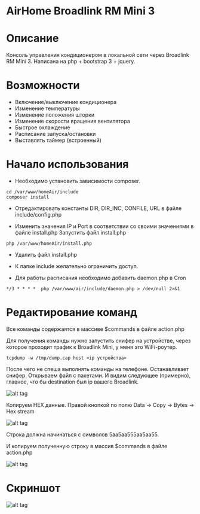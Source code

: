 # AirHome Broadlink RM Mini 3

# Описание

Консоль управления кондиционером в локальной сети через Broadlink RM Mini 3. Написана на php + bootstrap 3 + jquery.


# Возможности

* Включение/выключение кондиционера
* Изменение температуры
* Изменение положения шторки
* Изменение скорости вращения вентилятора
* Быстрое охлаждение
* Расписание запуска/остановки
* Выставлять таймер (встроенный)


# Начало использования

* Необходимо установить зависимости composer. 

```
cd /var/www/homeAir/include
composer install
```

* Отредактировать константы DIR, DIR_INC, CONFILE, URL в файле include/config.php

* Изменить значения IP и Port в соответствии со своими значениями в файле install.php
Запустить файл install.php

```
php /var/www/homeAir/install.php
```

* Удалить файл install.php

* К папке include желательно ограничить доступ.

* Для работы расписания необходимо добавить daemon.php в Cron

```
*/3 * * * *  php /var/www/air/include/daemon.php > /dev/null 2>&1
```


# Редактирование команд

Все команды содержаятся в массиве $commands в файле action.php

Для получения команды нужно запустить снифер на устройстве, через которое проходит трафик к Broadlink Mini, у меня это WiFi-роутер.

```
tcpdump -w /tmp/dump.cap host <ip устройства>
```

После чего не спеша выполнять команды на телефоне. Останавливает снифер. Открываем файл с пакетами. И видим следующее (примерно), главное, что бы destination был ip вашего Broadlink.

![alt tag](https://habrastorage.org/files/ed5/026/ec9/ed5026ec9a874e3dbe6d3df2d922727d.png) 

Копируем HEX данные. Правой кнопкой по полю Data -> Copy -> Bytes -> Hex stream

![alt tag](https://habrastorage.org/files/c99/db5/443/c99db544350d4791aec45d3cfa437353.png)

Строка должна начинаться с символов 5aa5aa555aa5aa55.

И копируем полученную строку в массив $commands в файле action.php

![alt tag](https://habrastorage.org/files/ea1/9f8/3cf/ea19f83cf40e482890a731cbb7872679.png)

# Скриншот

![alt tag](https://cloud.githubusercontent.com/assets/3891799/17212675/51b9c7da-54d9-11e6-9832-8c67d8003e1e.png) 

